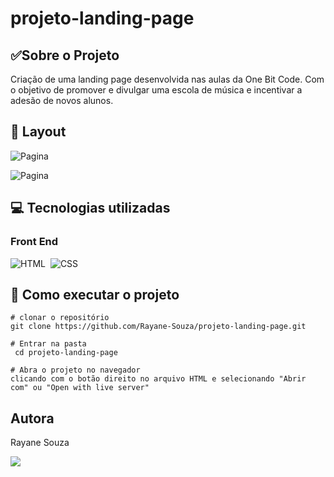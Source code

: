 # projeto-landing-page

## ✅Sobre o Projeto

Criação de uma landing page desenvolvida nas aulas da One Bit Code. Com o objetivo de promover e divulgar uma escola de música e incentivar a adesão de novos alunos.

## 🔗 Layout
![Pagina](image.png)

![Pagina](image-1.png)

## 💻 Tecnologias utilizadas
### Front End 

![HTML](https://img.shields.io/badge/-HTML-0D1117?style=for-the-badge&logo=html5&labelColor=0D1117)&nbsp; ![CSS](https://img.shields.io/badge/-CSS-0D1117?style=for-the-badge&logo=CSS3&logoColor=1572B6&labelColor=0D1117)&nbsp;

## 📌 Como executar o projeto

```
# clonar o repositório
git clone https://github.com/Rayane-Souza/projeto-landing-page.git

# Entrar na pasta
 cd projeto-landing-page

# Abra o projeto no navegador
clicando com o botão direito no arquivo HTML e selecionando "Abrir com" ou "Open with live server"
```

## Autora
Rayane Souza

<a href="https://www.linkedin.com/in/rayanekelly/" target="_blank"><img src="https://img.shields.io/badge/LinkedIn-0077B5?style=for-the-badge&logo=linkedin&logoColor=white" target="_blank"></a>